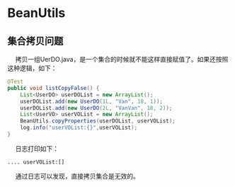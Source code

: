 

# BeanUtils
<!-- 
MapStruct
https://juejin.im/post/6859213877474033672
 七种对象复制工具类，阿粉该 Pick 谁？ 
 https://mp.weixin.qq.com/s/RKeUEztGR-nAc_XemF2pOw
 如何优雅的转换Bean对象? 
https://mp.weixin.qq.com/s/ZLOLhPNwqNtO2gxOiZ5oNA
https://mp.weixin.qq.com/s/dhp7_3oG7iPHTQlTB5Noow

-->

## 集合拷贝问题  
<!-- 
BeanUtils 如何拷贝 List？
https://juejin.im/post/6844904046956904456#heading-4

MapStruct
https://mp.weixin.qq.com/s/Ya3EZCWvyzUbH6NiLn2BKw

Bean映射工具之Apache BeanUtils VS Spring BeanUtils 
https://mp.weixin.qq.com/s/dio08z4TqNBxoXqvZXTcjg
两难！到底用 Spring BeanUtils 还是 Apache BeanUtils？ 
https://mp.weixin.qq.com/s/xfyx5ux7VadCbOUrkzMVLQ

优雅的对象转换解决方案-MapStruct使用进阶 
https://mp.weixin.qq.com/s/eGSoYQC4E2NuvlHQzj_RHg
Java 浅拷贝性能大比拼，对象拷贝哪家强？ 
https://mp.weixin.qq.com/s/vWUnxd38RYX5_2nmc0ch5A

为什么阿里巴巴禁止使用Apache Beanutils进行属性的copy？ 
https://mp.weixin.qq.com/s/jRxR94jPcIvu4AoxkLEQOw

Java中的深浅拷贝问题你清楚吗？ 
https://mp.weixin.qq.com/s/Nw4h2KDNvDIsiq89zZUY4Q

-->

&emsp; 拷贝一组UerDO.java，是一个集合的时候就不能这样直接赋值了。如果还按照这种逻辑，如下：  

```java
@Test
public void listCopyFalse() {
    List<UserDO> userDOList = new ArrayList();
    userDOList.add(new UserDO(1L, "Van", 18, 1));
    userDOList.add(new UserDO(2L, "VanVan", 18, 2));
    List<UserVO> userVOList = new ArrayList();
    BeanUtils.copyProperties(userDOList, userVOList);
    log.info("userVOList:{}",userVOList);
}
```

&emsp; 日志打印如下：  

```text
.... userVOList:[]
```
&emsp; 通过日志可以发现，直接拷贝集合是无效的。  
